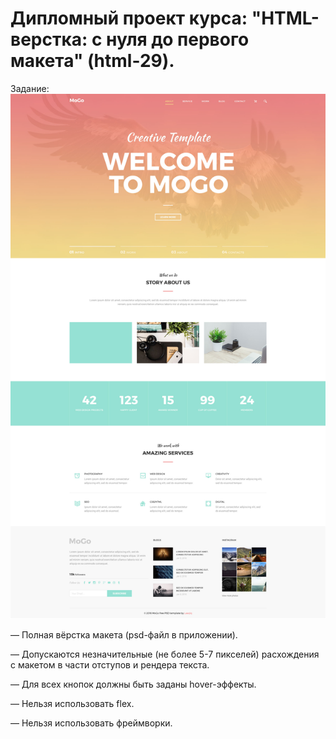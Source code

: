 # Дипломный проект курса: "HTML-верстка: с нуля до первого макета" (html-29).
Задание:
![01-CreativeTemplate.jpg](https://github.com/pavlovskiypavel89/html-29-diplom/blob/master/01-CreativeTemplate.jpg)

— Полная вёрстка макета (psd-файл в приложении). 
 
— Допускаются незначительные (не более 5-7 пикселей) расхождения с макетом в части отступов и рендера текста.

— Для всех кнопок должны быть заданы hover-эффекты.

— Нельзя использовать flex.

— Нельзя использовать фреймворки.
